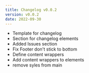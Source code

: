 ```yaml
---
title: Changelog v0.0.2
version: v0.0.2
date: 2022-09-30
---
```


* Template for changelog
* Section for changelog elements
* Added Issues section
* Fix Footer don't stick to bottom
* Define content wrappers
* Add content wrappers to elements
* remove syles from main